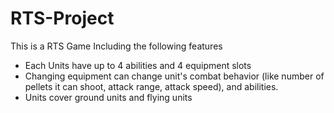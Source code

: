 # RTS-Project

This is a RTS Game Including the following features

- Each Units have up to 4 abilities and 4 equipment slots
- Changing equipment can change unit's combat behavior (like number of pellets it can shoot, attack range, attack speed), and abilities.
- Units cover ground units and flying units
